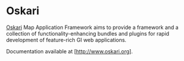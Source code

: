 Oskari
======

[Oskari](http://www.oskari.org/trac) Map Application Framework aims to 
provide a framework and a collection of functionality-enhancing bundles 
and plugins for rapid development of feature-rich GI web applications.

Documentation available at [http://www.oskari.org].


